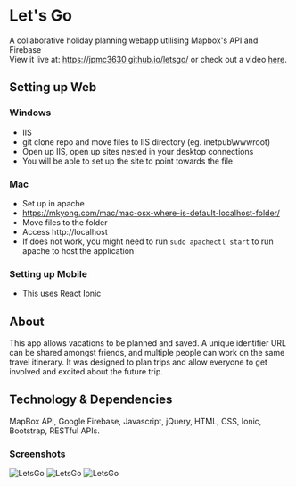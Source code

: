# Let's Go
A collaborative holiday planning webapp utilising Mapbox's API and Firebase<BR>
View it live at: <https://jpmc3630.github.io/letsgo/> or check out a video 
<a href="https://drive.google.com/file/d/16_VjLVkhSITOX831nFPQRijBTiaOLIkF/preview"> here</a>.

## Setting up Web
### Windows
- IIS
- git clone repo and move files to IIS directory (eg. inetpub\wwwroot)
- Open up IIS, open up sites nested in  your desktop connections
- You will be able to set up the site to point towards the file

### Mac
- Set up in apache
- https://mkyong.com/mac/mac-osx-where-is-default-localhost-folder/
- Move files to the folder
- Access http://localhost
- If does not work, you might need to run `sudo apachectl start` to run apache to host the application

### Setting up Mobile
- This uses React Ionic


## About
This app allows vacations to be planned and saved. A unique identifier URL can be shared amongst friends, and multiple people can work on the same travel itinerary. It was designed to plan trips and allow everyone to get involved and excited about the future trip.

## Technology & Dependencies
MapBox API, Google Firebase, Javascript, jQuery, HTML, CSS, Ionic, Bootstrap, RESTful APIs.

### Screenshots
![LetsGo](https://github.com/jpmc3630/letsgo/blob/master/assets/images/image_readme1.png)
![LetsGo](https://github.com/jpmc3630/letsgo/blob/master/assets/images/image_readme2.png)
![LetsGo](https://github.com/jpmc3630/letsgo/blob/master/assets/images/image_readme3.png)

